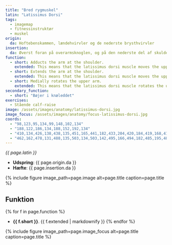 ```yaml
---
title: "Bred rygmuskel"
latin: "Latissimus Dorsi"
tags:
  - imagemap
  - fitnessinstruktør
  - muskel
origin: 
  da: Hoftebenskammen, lændehvirvler og de nederste brysthvirvler
insertion: 
  da: Øverst foran på overarmsknoglen, og på den nederste del af skulderbladet
function: 
  - short: Adducts the arm at the shoulder.
    extended: This means that the latissimus dorsi muscle moves the upper arm toward the vertical midline of the body (i.e. the action of pulling your arms in to your sides).
  - short: Extends the arm at the shoulder.
    extended: This means that the latissimus dorsi muscle moves the upper arm downward to the rear.
  - short: Medially rotates the upper arm.
    extended: This means that the latissimus dorsi muscle rotates the upper arm inward around the axis of the bone (i.e. it rotates the upper arm toward the vertical midline of the body).
secondary_function: 
  - short: "Bøjer i knæleddet"
exercises:
  - Stående calf-raise
image: /assets/images/anatomy/latissimus-dorsi.jpg
image_focus: /assets/images/anatomy/focus-latissimus-dorsi.jpg
coords:
  - "98,123,95,134,99,148,102,134"
  - "188,122,186,134,188,152,192,134"
  - "410,134,426,138,438,135,451,165,441,182,433,204,420,184,419,168,412,146"
  - "462,162,478,131,488,135,503,134,503,142,495,166,494,182,485,195,481,202"
---
```


_{{ page.latin }}_

- **Udspring**: {{ page.origin.da }}
- **Hæfte**: {{ page.insertion.da }}

{% include figure image_path=page.image alt=page.title caption=page.title %}

## Funktion

{% for f in page.function %}
- **{{ f.short }}**.
  {{ f.extended | markdownify }}
{% endfor %}

{% include figure image_path=page.image_focus alt=page.title caption=page.title %}
